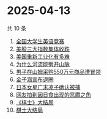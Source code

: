 # 2025-04-13

共 10 条

<!-- BEGIN ZHIHUSEARCH -->
<!-- 最后更新时间 Sun Apr 13 2025 12:24:39 GMT+0800 (China Standard Time) -->
1. [全国大学生英语竞赛](https://www.zhihu.com/search?q=全国大学生英语竞赛)
1. [美股三大指数集体收跌](https://www.zhihu.com/search?q=美股三大指数集体收跌)
1. [美国重新工业化有多难](https://www.zhihu.com/search?q=美国重新工业化有多难)
1. [为什么河流能劈开山脉](https://www.zhihu.com/search?q=为什么河流能劈开山脉)
1. [男子在山姆采购550万元商品遭冒领](https://www.zhihu.com/search?q=男子在山姆采购550万元商品遭冒领)
1. [金子涵宣布退圈](https://www.zhihu.com/search?q=金子涵宣布退圈)
1. [日本女星广末凉子确认被捕](https://www.zhihu.com/search?q=日本女星广末凉子确认被捕)
1. [网友拍到因日食出现的恶魔之角](https://www.zhihu.com/search?q=网友拍到因日食出现的恶魔之角)
1. [《棋士》大结局](https://www.zhihu.com/search?q=《棋士》大结局)
1. [棋士大结局](https://www.zhihu.com/search?q=棋士大结局)
<!-- END ZHIHUSEARCH -->
